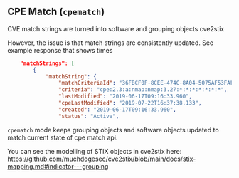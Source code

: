 ## CPE Match (`cpematch`)

CVE match strings are turned into software and grouping objects cve2stix

However, the issue is that match strings are consistently updated. See example response that shows times

```json
	"matchStrings": [
		{
			"matchString": {
				"matchCriteriaId": "36FBCF0F-8CEE-474C-8A04-5075AF53FAF4",
				"criteria": "cpe:2.3:a:nmap:nmap:3.27:*:*:*:*:*:*:*",
				"lastModified": "2019-06-17T09:16:33.960",
				"cpeLastModified": "2019-07-22T16:37:38.133",
				"created": "2019-06-17T09:16:33.960",
				"status": "Active",
```

`cpematch` mode keeps grouping objects and software objects updated to match current state of cpe match api.

You can see the modelling of STIX objects in cve2stix here: https://github.com/muchdogesec/cve2stix/blob/main/docs/stix-mapping.md#indicator---grouping